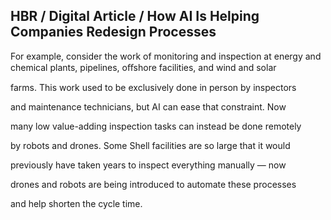## HBR / Digital Article / How AI Is Helping Companies Redesign Processes

For example, consider the work of monitoring and inspection at energy and chemical plants, pipelines, oﬀshore facilities, and wind and solar

farms. This work used to be exclusively done in person by inspectors

and maintenance technicians, but AI can ease that constraint. Now

many low value-adding inspection tasks can instead be done remotely

by robots and drones. Some Shell facilities are so large that it would

previously have taken years to inspect everything manually — now

drones and robots are being introduced to automate these processes

and help shorten the cycle time.
